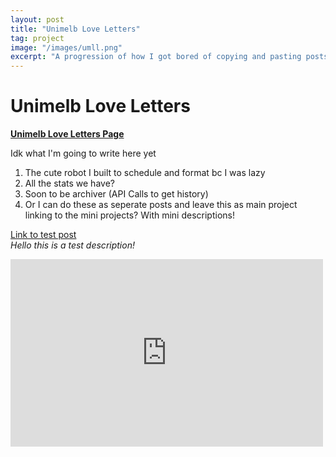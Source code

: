 ```yaml
---
layout: post
title: "Unimelb Love Letters"
tag: project
image: "/images/umll.png"
excerpt: "A progression of how I got bored of copying and pasting posts, so I decided to write scripts to do my job for me"
---
```


# Unimelb Love Letters

[**Unimelb Love Letters Page**](https://www.facebook.com/UoMLoveLetters)  
  
Idk what I'm going to write here yet    

1. The cute robot I built to schedule and format bc I was lazy
2. All the stats we have? 
3. Soon to be archiver (API Calls to get history)
4. Or I can do these as seperate posts and leave this as main project linking to the mini projects? With mini descriptions! 

[Link to test post](/2021/01/01/test.html)  
*Hello this is a test description!* 

<iframe src="https://www.facebook.com/plugins/page.php?href=https%3A%2F%2Fwww.facebook.com%2FUoMLoveLetters&tabs=timeline&width=500&height=300&small_header=false&adapt_container_width=true&hide_cover=false&show_facepile=false&appId" width="500" height="300" style="border:none;overflow:hidden" scrolling="no" frameborder="0" allowfullscreen="true" allow="autoplay; clipboard-write; encrypted-media; picture-in-picture; web-share"></iframe>